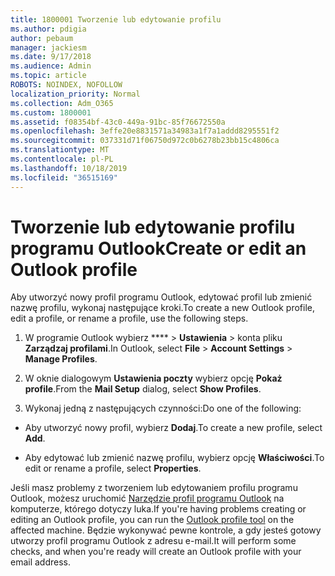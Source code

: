 ```yaml
---
title: 1800001 Tworzenie lub edytowanie profilu
ms.author: pdigia
author: pebaum
manager: jackiesm
ms.date: 9/17/2018
ms.audience: Admin
ms.topic: article
ROBOTS: NOINDEX, NOFOLLOW
localization_priority: Normal
ms.collection: Adm_O365
ms.custom: 1800001
ms.assetid: f08354bf-43c0-449a-91bc-85f76672550a
ms.openlocfilehash: 3effe20e8831571a34983a1f7a1addd8295551f2
ms.sourcegitcommit: 037331d71f06750d972c0b6278b23bb15c4806ca
ms.translationtype: MT
ms.contentlocale: pl-PL
ms.lasthandoff: 10/18/2019
ms.locfileid: "36515169"
---
```

# <a name="create-or-edit-an-outlook-profile"></a><span data-ttu-id="5be01-102">Tworzenie lub edytowanie profilu programu Outlook</span><span class="sxs-lookup"><span data-stu-id="5be01-102">Create or edit an Outlook profile</span></span>

<span data-ttu-id="5be01-103">Aby utworzyć nowy profil programu Outlook, edytować profil lub zmienić nazwę profilu, wykonaj następujące kroki.</span><span class="sxs-lookup"><span data-stu-id="5be01-103">To create a new Outlook profile, edit a profile, or rename a profile, use the following steps.</span></span>
  
1. <span data-ttu-id="5be01-104">W programie Outlook wybierz \*\*\*\* \> **Ustawienia** \> konta pliku **Zarządzaj profilami**.</span><span class="sxs-lookup"><span data-stu-id="5be01-104">In Outlook, select **File** \> **Account Settings** \> **Manage Profiles**.</span></span>
    
2. <span data-ttu-id="5be01-105">W oknie dialogowym **Ustawienia poczty** wybierz opcję **Pokaż profile**.</span><span class="sxs-lookup"><span data-stu-id="5be01-105">From the **Mail Setup** dialog, select **Show Profiles**.</span></span>
    
3. <span data-ttu-id="5be01-106">Wykonaj jedną z następujących czynności:</span><span class="sxs-lookup"><span data-stu-id="5be01-106">Do one of the following:</span></span>
    
  - <span data-ttu-id="5be01-107">Aby utworzyć nowy profil, wybierz **Dodaj**.</span><span class="sxs-lookup"><span data-stu-id="5be01-107">To create a new profile, select **Add**.</span></span>
    
  - <span data-ttu-id="5be01-108">Aby edytować lub zmienić nazwę profilu, wybierz opcję **Właściwości**.</span><span class="sxs-lookup"><span data-stu-id="5be01-108">To edit or rename a profile, select **Properties**.</span></span>
    
<span data-ttu-id="5be01-109">Jeśli masz problemy z tworzeniem lub edytowaniem profilu programu Outlook, możesz uruchomić [Narzędzie profil programu Outlook](https://aka.ms/SaRA-OutlookSetupProfile) na komputerze, którego dotyczy luka.</span><span class="sxs-lookup"><span data-stu-id="5be01-109">If you're having problems creating or editing an Outlook profile, you can run the [Outlook profile tool](https://aka.ms/SaRA-OutlookSetupProfile) on the affected machine.</span></span> <span data-ttu-id="5be01-110">Będzie wykonywać pewne kontrole, a gdy jesteś gotowy utworzy profil programu Outlook z adresu e-mail.</span><span class="sxs-lookup"><span data-stu-id="5be01-110">It will perform some checks, and when you're ready will create an Outlook profile with your email address.</span></span> 
  

